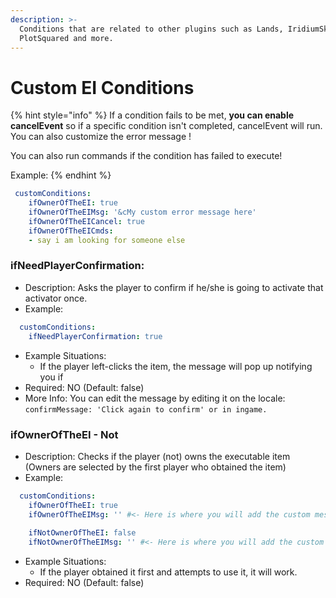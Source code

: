 ```yaml
---
description: >-
  Conditions that are related to other plugins such as Lands, IridiumSkyblock,
  PlotSquared and more.
---
```


# Custom EI Conditions

{% hint style="info" %}
If a condition fails to be met, **you can enable cancelEvent** so if a specific condition isn't completed, cancelEvent will run.  You can also customize the error message !

You can also run commands if the condition has failed to execute!

Example:
{% endhint %}

```yaml
 customConditions:
    ifOwnerOfTheEI: true
    ifOwnerOfTheEIMsg: '&cMy custom error message here'
    ifOwnerOfTheEICancel: true
    ifOwnerOfTheEICmds:
    - say i am looking for someone else
```

### ifNeedPlayerConfirmation:

* Description: Asks the player to confirm if he/she is going to activate that activator once.
* Example:

```yaml
  customConditions:
    ifNeedPlayerConfirmation: true
```

* Example Situations:
  * If the player left-clicks the item, the message will pop up notifying you if
* Required: NO (Default: false)
* More Info: You can edit the message by editing it on the locale: `confirmMessage: 'Click again to confirm' or in ingame.`

### ifOwnerOfTheEI - Not

* Description: Checks if the player (not) owns the executable item (Owners are selected by the first player who obtained the item)
* Example:

```yaml
  customConditions:
    ifOwnerOfTheEI: true
    ifOwnerOfTheEIMsg: '' #<- Here is where you will add the custom message.
    
    ifNotOwnerOfTheEI: false
    ifNotOwnerOfTheEIMsg: '' #<- Here is where you will add the custom message.
```

* Example Situations:
  * If the player obtained it first and attempts to use it, it will work.
* Required: NO (Default: false)
